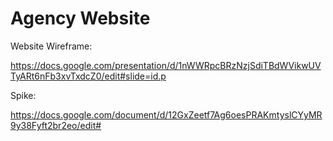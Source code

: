 # Agency Website

Website Wireframe:

https://docs.google.com/presentation/d/1nWWRpcBRzNzjSdiTBdWVikwUVTyARt6nFb3xvTxdcZ0/edit#slide=id.p

Spike:

https://docs.google.com/document/d/12GxZeetf7Ag6oesPRAKmtyslCYyMR9y38Fyft2br2eo/edit#
